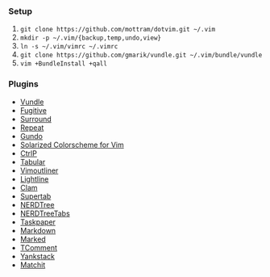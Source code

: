 ### Setup

1. `git clone https://github.com/mottram/dotvim.git ~/.vim`
2. `mkdir -p ~/.vim/{backup,temp,undo,view}`
2. `ln -s ~/.vim/vimrc ~/.vimrc`
3. `git clone https://github.com/gmarik/vundle.git ~/.vim/bundle/vundle`
4. `vim +BundleInstall +qall`

### Plugins

* [Vundle](https://github.com/gmarik/vundle)
* [Fugitive](https://github.com/tpope/vim-fugitive)
* [Surround](https://github.com/tpope/vim-surround)
* [Repeat](https://github.com/tpope/vim-repeat)
* [Gundo](https://github.com/sjl/gundo.vim)
* [Solarized Colorscheme for Vim](https://github.com/altercation/vim-colors-solarized)
* [CtrlP](https://github.com/kien/ctrlp.vim)
* [Tabular](https://github.com/godlygeek/tabular)
* [Vimoutliner](https://github.com/vimoutliner/vimoutliner)
* [Lightline](https://github.com/itchyny/lightline.vim)
* [Clam](https://github.com/sjl/clam.vim)
* [Supertab](https://github.com/scrooloose/nerdtree)
* [NERDTree](https://github.com/scrooloose/nerdtree)
* [NERDTreeTabs](https://github.com/jistr/vim-nerdtree-tabs)
* [Taskpaper](https://github.com/davidoc/taskpaper.vim)
* [Markdown](https://github.com/tpope/vim-markdown)
* [Marked](https://github.com/itspriddle/vim-marked)
* [TComment](tomtom/tcomment_vim)
* [Yankstack](https://github.com/maxbrunsfeld/vim-yankstack)
* [Matchit](https://github.com/edsono/vim-matchit)
